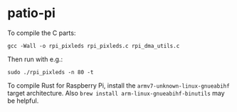 # patio-pi

To compile the C parts:

`gcc -Wall -o rpi_pixleds rpi_pixleds.c rpi_dma_utils.c`

Then run with e.g.:

`sudo ./rpi_pixleds -n 80 -t`

To compile Rust for Raspberry Pi, install the `armv7-unknown-linux-gnueabihf` target architecture. Also 
`brew install arm-linux-gnueabihf-binutils` may be helpful.